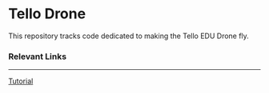 # Tello Drone

This repository tracks code dedicated to making the Tello EDU
Drone fly.


### Relevant Links
---
[Tutorial](https://www.instructables.com/Tello-Drone-Python-Programming-Control-Drone-With-/)